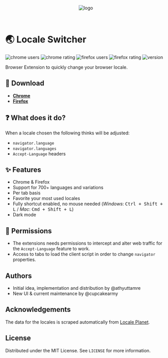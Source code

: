 <p align="center">
  <img src="https://github.com/locale-switcher/design/raw/main/assets/store/Store%20Image.png" alt="logo" />
</p>
<br/>

# 🌏 Locale Switcher

![chrome users](https://img.shields.io/chrome-web-store/users/kngfjpghaokedippaapkfihdlmmlafcc?label=chrome)
![chrome rating](https://img.shields.io/chrome-web-store/rating/kngfjpghaokedippaapkfihdlmmlafcc?label=chrome)
![firefox users](https://img.shields.io/amo/users/locale-switcher?label=firefox)
![firefox rating](https://img.shields.io/amo/rating/locale-switcher?label=firerox)
![version](https://img.shields.io/github/v/release/locale-switcher/locale-switcher?label=version&sort=semver)

Browser Extension to quickly change your browser locale.

## 🔗 Download

- [**Chrome**](https://chrome.google.com/webstore/detail/locale-switcher/kngfjpghaokedippaapkfihdlmmlafcc)
- [**Firefox**](https://addons.mozilla.org/en-US/firefox/addon/locale-switcher/)

## ❓ What does it do?

When a locale chosen the following thinks will be adjusted:

- `navigator.language`
- `navigator.languages`
- `Accept-Language` headers

## ✨ Features

- Chrome & Firefox
- Support for 700+ languages and variations
- Per tab basis
- Favorite your most used locales
- Fully shortcut enabled, no mouse needed (_Windows_: <kbd>Ctrl + Shift + L</kbd> / _Mac_: <kbd>Cmd + Shift + L</kbd>)
- Dark mode

## 🔐 Permissions

- The extensions needs permissions to intercept and alter web traffic for the `Accept-Language` feature to work.
- Access to tabs to load the client script in order to change `navigator` properties.

## Authors

- Initial idea, implementation and distribution by @athyuttamre
- New UI & current maintenance by @cupcakearmy

## Acknowledgements

The data for the locales is scraped automatically from [Locale Planet](https://www.localeplanet.com/icu/index.html).

## License

Distributed under the MIT License. See `LICENSE` for more information.
